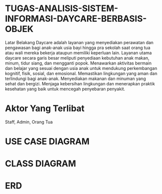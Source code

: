# TUGAS-ANALISIS-SISTEM-INFORMASI-DAYCARE-BERBASIS-OBJEK
Latar Belakang
Daycare adalah layanan yang menyediakan perawatan dan pengawasan bagi anak-anak usia bayi
hingga pra sekolah saat orang tua atau wali mereka bekerja ataupun memiliki keperluan lain.
Layanan utama daycare secara garis besar meliputi penyediaan kebutuhan anak makan, minum,
tidur siang, dan mengganti popok. Menawarkan aktivitas bermain dan belajar yang sesuai dengan
usia anak untuk mendukung perkembangan kognitif, fisik, sosial, dan emosional. Memastikan
lingkungan yang aman dan terlindungi bagi anak-anak. Menyediakan makanan dan minuman yang
sehat dan bergizi. Menjaga kebersihan lingkungan dan menerapkan praktik kesehatan yang baik
untuk mencegah penyebaran penyakit. <br>
# Aktor Yang Terlibat
Staff, Admin, Orang Tua
# USE CASE DIAGRAM
# CLASS DIAGRAM
# ERD

